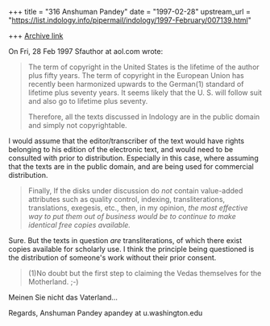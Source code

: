 +++
title = "316 Anshuman Pandey"
date = "1997-02-28"
upstream_url = "https://list.indology.info/pipermail/indology/1997-February/007139.html"

+++
[Archive link](https://list.indology.info/pipermail/indology/1997-February/007139.html)


On Fri, 28 Feb 1997 Sfauthor at aol.com wrote:

> The term of copyright in the United States is the lifetime of the author plus
> fifty years. The term of copyright in the European Union has recently been
> harmonized upwards to the German(1) standard of lifetime plus seventy years.
> It seems likely that the U. S. will follow suit and also go to lifetime plus
> seventy.
> 
> Therefore, all the texts discussed in Indology are in the public domain and
> simply not copyrightable. 

I would assume that the editor/transcriber of the text would have rights
belonging to his edition of the electronic text, and would need to be
consulted with prior to distribution. Especially in this case, where
assuming that the texts are in the public domain, and are being used for
commercial distribution.

> Finally, If the disks under discussion do *not* contain value-added
> attributes such as quality control, indexing, transliterations, translations,
> exegesis, etc., then, in my opinion, *the most effective way to put them out
> of business would be to continue to make identical free copies available.*

Sure. But the texts in question _are_ transliterations, of which there
exist copies available for scholarly use. I think the principle being
questioned is the distribution of someone's work without their prior
consent.

> (1)No doubt but the first step to claiming the Vedas themselves for the
> Motherland. ;-)

Meinen Sie nicht das Vaterland...

Regards,
Anshuman Pandey
apandey at u.washington.edu






